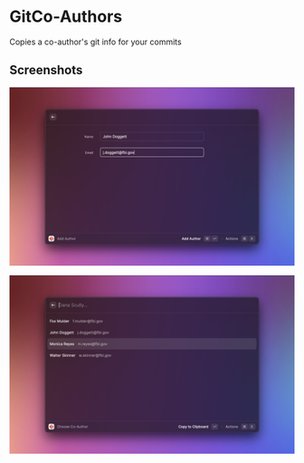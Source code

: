 # GitCo-Authors

Copies a co-author's git info for your commits

## Screenshots

![](metadata/git-co-authors-1.png)

![](metadata/git-co-authors-2.png)
